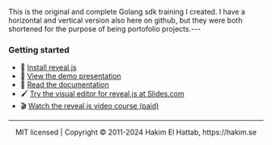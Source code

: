 This is the original and complete Golang sdk training I created. I have a horizontal and vertical version also here on github, but they were both shortened for the purpose of being portofolio projects.---

### Getting started
- 🚀 [Install reveal.js](https://revealjs.com/installation)
- 👀 [View the demo presentation](https://revealjs.com/demo)
- 📖 [Read the documentation](https://revealjs.com/markup/)
- 🖌 [Try the visual editor for reveal.js at Slides.com](https://slides.com/)
- 🎬 [Watch the reveal.js video course (paid)](https://revealjs.com/course)

--- 
<div align="center">
  MIT licensed | Copyright © 2011-2024 Hakim El Hattab, https://hakim.se
</div>
